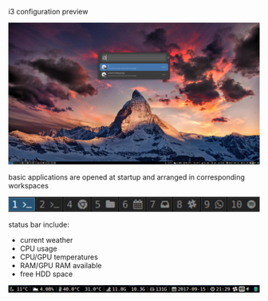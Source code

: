 i3 configuration preview

![i3config](i3/i3_config.png)


basic applications are opened at startup and arranged in corresponding workspaces

![i3workspaces](i3/workspaces.png)


status bar include:
- current weather
- CPU usage
- CPU/GPU temperatures
- RAM/GPU RAM available
- free HDD space

![i3bar](i3/bar.png)
